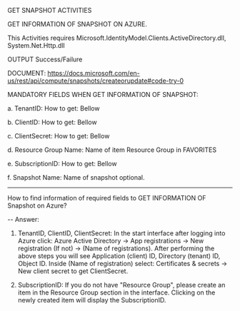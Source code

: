 GET SNAPSHOT ACTIVITIES

GET INFORMATION OF SNAPSHOT ON AZURE.

This Activities requires Microsoft.IdentityModel.Clients.ActiveDirectory.dll, System.Net.Http.dll

OUTPUT Success/Failure

DOCUMENT: https://docs.microsoft.com/en-us/rest/api/compute/snapshots/createorupdate#code-try-0

MANDATORY FIELDS WHEN GET INFORMATION OF SNAPSHOT:

a. TenantID: How to get: Bellow

b. ClientID: How to get: Bellow

c. ClientSecret: How to get: Bellow

d. Resource Group Name: Name of item Resource Group in FAVORITES

e. SubscriptionID: How to get: Bellow

f. Snapshot Name: Name of snapshot optional.

-------------------------------------------

How to find information of required fields to GET INFORMATION OF Snapshot on Azure?

-- Answer:
 
1. TenantID, ClientID, ClientSecret: In the start interface after logging into Azure click: Azure Active Directory -> App registrations -> New registration (If not) -> (Name of registrations). 
After performing the above steps you will see Application (client) ID, Directory (tenant) ID, Object ID.
Inside (Name of registration) select: Certificates & secrets -> New client secret to get ClientSecret.

2. SubscriptionID: If you do not have "Resource Group", please create an item in the Resource Group section in the interface. Clicking on the newly created item will display the SubscriptionID.
